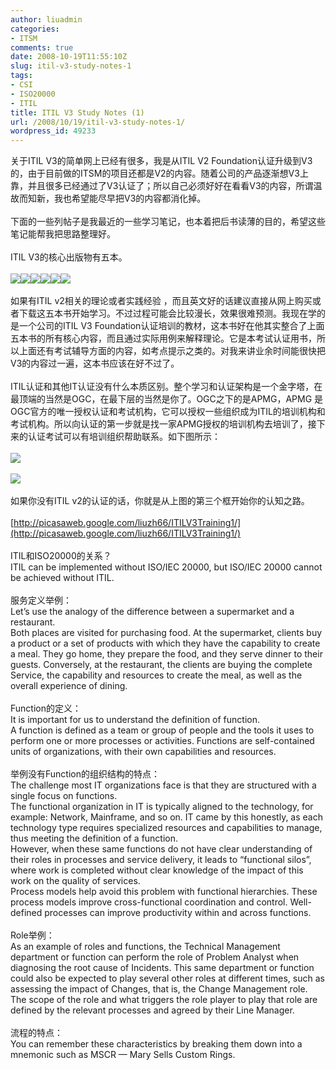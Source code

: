 ```yaml
---
author: liuadmin
categories:
- ITSM
comments: true
date: 2008-10-19T11:55:10Z
slug: itil-v3-study-notes-1
tags:
- CSI
- ISO20000
- ITIL
title: ITIL V3 Study Notes (1)
url: /2008/10/19/itil-v3-study-notes-1/
wordpress_id: 49233
---
```


关于ITIL V3的简单网上已经有很多，我是从ITIL V2 Foundation认证升级到V3的，由于目前做的ITSM的项目还都是V2的内容。随着公司的产品逐渐想V3上靠，并且很多已经通过了V3认证了；所以自己必须好好在看看V3的内容，所谓温故而知新，我也希望能尽早把V3的内容都消化掉。<br /><br />下面的一些列帖子是我最近的一些学习笔记，也本着把后书读薄的目的，希望这些笔记能帮我把思路整理好。<br /><br />ITIL V3的核心出版物有五本。<br /><br />![](/DOCUME~1/home/LOCALS~1/Temp/moz-screenshot.jpg)![](http://www.bestpracticebookstore.co.uk/ekmps/shops/keyskillsilx/images/ss%5Bekm%5D61x80%5Bekm%5D.jpg)![](http://www.bestpracticebookstore.co.uk/ekmps/shops/keyskillsilx/images/sd%5Bekm%5D58x80%5Bekm%5D.jpg)![](http://www.bestpracticebookstore.co.uk/ekmps/shops/keyskillsilx/images/itil_service_transition%5Bekm%5D61x80%5Bekm%5D.jpg)![](http://www.bestpracticebookstore.co.uk/ekmps/shops/keyskillsilx/images/so%5Bekm%5D61x80%5Bekm%5D.gif)![](http://www.bestpracticebookstore.co.uk/ekmps/shops/keyskillsilx/images/cs%5Bekm%5D61x80%5Bekm%5D.jpg)<br /><br />如果有ITIL v2相关的理论或者实践经验 ，而且英文好的话建议直接从网上购买或者下载这五本书开始学习。不过过程可能会比较漫长，效果很难预测。我现在学的是一个公司的ITIL V3 Foundation认证培训的教材，这本书好在他其实整合了上面五本书的所有核心内容，而且通过实际用例来解释理论。它是本考试认证用书，所以上面还有考试辅导方面的内容，如考点提示之类的。对我来讲业余时间能很快把V3的内容过一遍，这本书应该在好不过了。<!--more--><br /><br />ITIL认证和其他IT认证没有什么本质区别。整个学习和认证架构是一个金字塔，在最顶端的当然是OGC，在最下层的当然是你了。OGC之下的是APMG，APMG 是OGC官方的唯一授权认证和考试机构，它可以授权一些组织成为ITIL的培训机构和考试机构。所以向认证的第一步就是找一家APMG授权的培训机构去培训了，接下来的认证考试可以有培训组织帮助联系。如下图所示：<br /><br />![](http://www.iiiedu.org.tw/ites/images/champion/ITIL_V3_05_QTC.jpg)<br /><br />![](http://www.itil-officialsite.com/web/MultimediaFiles/ITILV3CREDITSYSTEM_LRG.GIF)<br /><br />如果你没有ITIL v2的认证的话，你就是从上图的第三个框开始你的认知之路。<br /><br />[http://picasaweb.google.com/liuzh66/ITILV3Training1/](http://picasaweb.google.com/liuzh66/ITILV3Training1/)<br /><br />ITIL和ISO20000的关系？<br />ITIL can be implemented without ISO/IEC 20000, but ISO/IEC 20000 cannot be achieved without ITIL.<br /><br />服务定义举例：<br />Let’s use the analogy of the difference between a supermarket and a restaurant.<br />Both places are visited for purchasing food. At the supermarket, clients buy a product or a set of products with which they have the capability to create a meal. They go home, they prepare the food, and they serve dinner to their guests. Conversely, at the restaurant, the clients are buying the complete Service, the capability and resources to create the meal, as well as the overall experience of dining.<br /><br />Function的定义：<br />It is important for us to understand the definition of function.<br />A function is defined as a team or group of people and the tools it uses to perform one or more processes or activities. Functions are self-contained units of organizations, with their own capabilities and resources.<br /><br />举例没有Function的组织结构的特点：<br />The challenge most IT organizations face is that they are structured with a single focus on functions.<br />The functional organization in IT is typically aligned to the technology, for example: Network, Mainframe, and so on. IT came by this honestly, as each technology type requires specialized resources and capabilities to manage, thus meeting the definition of a function.<br />However, when these same functions do not have clear understanding of their roles in processes and service delivery, it leads to “functional silos”, where work is completed without clear knowledge of the impact of this work on the quality of services.<br />Process models help avoid this problem with functional hierarchies. These process models improve cross-functional coordination and control. Well-defined processes can improve productivity within and across functions.<br /><br />Role举例：<br />As an example of roles and functions, the Technical Management department or function can perform the role of Problem Analyst when diagnosing the root cause of Incidents. This same department or function could also be expected to play several other roles at different times, such as assessing the impact of Changes, that is, the Change Management role.<br />The scope of the role and what triggers the role player to play that role are defined by the relevant processes and agreed by their Line Manager.<br /><br />流程的特点：<br />You can remember these characteristics by breaking them down into a mnemonic such as MSCR — Mary Sells Custom Rings.
